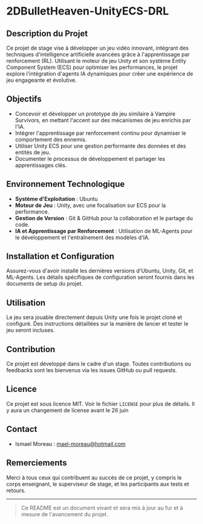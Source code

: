 # 2DBulletHeaven-UnityECS-DRL

## Description du Projet
Ce projet de stage vise à développer un jeu vidéo innovant, intégrant des techniques d'intelligence artificielle avancées grâce à l'apprentissage par renforcement (RL). Utilisant le moteur de jeu Unity et son système Entity Component System (ECS) pour optimiser les performances, le projet explore l'intégration d'agents IA dynamiques pour créer une expérience de jeu engageante et évolutive.

## Objectifs
- Concevoir et développer un prototype de jeu similaire à Vampire Survivors, en mettant l'accent sur des mécanismes de jeu enrichis par l'IA.
- Intégrer l'apprentissage par renforcement continu pour dynamiser le comportement des ennemis.
- Utiliser Unity ECS pour une gestion performante des données et des entités de jeu.
- Documenter le processus de développement et partager les apprentissages clés.

## Environnement Technologique
- **Système d'Exploitation** : Ubuntu
- **Moteur de Jeu** : Unity, avec une focalisation sur ECS pour la performance.
- **Gestion de Version** : Git & GitHub pour la collaboration et le partage du code.
- **IA et Apprentissage par Renforcement** : Utilisation de ML-Agents pour le développement et l'entraînement des modèles d'IA.

## Installation et Configuration
Assurez-vous d'avoir installé les dernières versions d'Ubuntu, Unity, Git, et ML-Agents. Les détails spécifiques de configuration seront fournis dans les documents de setup du projet.

## Utilisation
Le jeu sera jouable directement depuis Unity une fois le projet cloné et configuré. Des instructions détaillées sur la manière de lancer et tester le jeu seront incluses.

## Contribution
Ce projet est développé dans le cadre d'un stage. Toutes contributions ou feedbacks sont les bienvenus via les issues GitHub ou pull requests.

## Licence
Ce projet est sous licence MIT. Voir le fichier `LICENSE` pour plus de détails. Il y aura un changement de license avant le 26 juin 


## Contact
- Ismael Moreau : mael-moreau@hotmail.com

## Remerciements
Merci à tous ceux qui contribuent au succès de ce projet, y compris le corps enseignant, le superviseur de stage, et les participants aux tests et retours.

---
> Ce README est un document vivant et sera mis à jour au fur et à mesure de l'avancement du projet.
